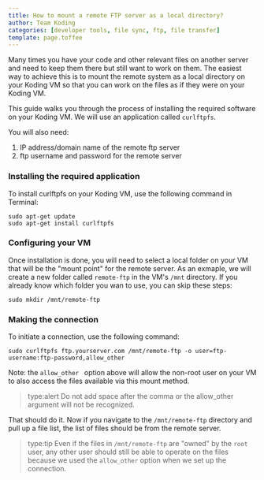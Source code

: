 ```yaml
---
title: How to mount a remote FTP server as a local directory?
author: Team Koding
categories: [developer tools, file sync, ftp, file transfer]
template: page.toffee
---
```


Many times you have your code and other relevant files on another server
and need to keep them there but still want to work on them. The easiest
way to achieve this is to mount the remote system as a local directory
on your Koding VM so that you can work on the files as if they were on
your Koding VM.

This guide walks you through the process of installing the required 
software on your Koding VM. We will use an application called `curlftpfs`.

You will also need:
1. IP address/domain name of the remote ftp server
2. ftp username and password for the remote server

### Installing the required application
To install curlftpfs on your Koding VM, use the following command in Terminal:
```
sudo apt-get update
sudo apt-get install curlftpfs
```

### Configuring your VM
Once installation is done, you will need to select a local folder on your VM
that will be the "mount point" for the remote server. As an exmaple, we will
create a new folder called `remote-ftp` in the VM's `/mnt` directory. If you already know
which folder you wan to use, you can skip these steps:

```
sudo mkdir /mnt/remote-ftp
```

### Making the connection
To initiate a connection, use the following command:
```
sudo curlftpfs ftp.yourserver.com /mnt/remote-ftp -o user=ftp-username:ftp-password,allow_other
```

Note: the `allow_other ` option above will allow the non-root user on your VM to also access
the files available via this mount method.

> type:alert
> Do not add space after the comma or the allow_other argument will not be recognized.

That should do it. Now if you navigate to the `/mnt/remote-ftp` directory and pull up a file
list, the list of files should be from the remote server.

> type:tip
> Even if the files in `/mnt/remote-ftp` are "owned" by the `root` user, any other user should
> still be able to operate on the files because we used the `allow_other` option when we set
> up the connection.
